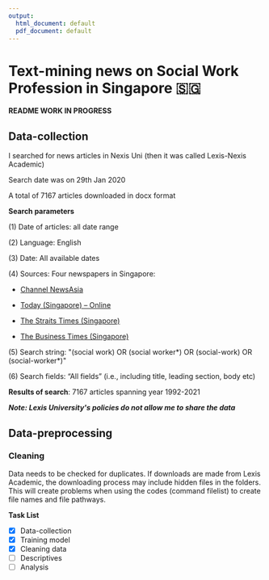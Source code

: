 ```yaml
---
output:
  html_document: default
  pdf_document: default
---
```


# Text-mining news on Social Work Profession in Singapore :singapore:

**README WORK IN PROGRESS**

## Data-collection
I searched for news articles in Nexis Uni (then it was called Lexis-Nexis Academic)

Search date was on 29th Jan 2020

A total of 7167 articles downloaded in docx format

**Search parameters**

 (1) Date of articles: all date range
 
 (2) Language: English
 
 (3) Date: All available dates 
 
 (4) Sources: Four newspapers in Singapore:
 
  * [Channel NewsAsia](https://www.channelnewsasia.com/news/singapore)
        
  * [Today (Singapore) – Online](https://www.todayonline.com/)
        
  * [The Straits Times (Singapore)](https://www.straitstimes.com/global)
        
  * [The Business Times (Singapore)](https://www.businesstimes.com.sg/)
        
 (5) Search string: "(social work) OR (social worker\*) OR (social-work) OR (social-worker\*)"
 
 (6) Search fields: “All fields” (i.e., including title, leading section, body etc)

**Results of search**: 7167 articles spanning year 1992-2021

***Note: Lexis University's policies do not allow me to share the data***

## Data-preprocessing

### Cleaning 
Data needs to be checked for duplicates. If downloads are made from Lexis Academic, 
the downloading process may include hidden files in the folders. This will create problems
when using the codes (command filelist) to create file names and file pathways. 


**Task List**

- [x] Data-collection
- [x] Training model
- [x] Cleaning data
- [ ] Descriptives
- [ ] Analysis 